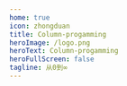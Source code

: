 ```yaml
---
home: true
icon: zhongduan
title: Column-progamming
heroImage: /logo.png
heroText: Column-progamming
heroFullScreen: false
tagline: 从0到∞
---
```



